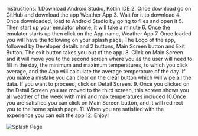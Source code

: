 Instructions:
 1.Download Android Studio, Kotlin IDE
 2. Once download go on GitHub and download the app Weather App
 3. Wait for it to download 
 4. Once downloaded, load to Android Studio by going to files and open it
 5. Then start up your emulator phone, it will take a minute
 6. Once the emulator starts up then click on the App name, Weather App
 7. Once loaded you will have the following on your splash page, The Logo of the app, followed by Developer details and 2 buttons, Main Screen button and Exit Button. The exit button takes you out of the app.
 8. Click on Main Screen and it will move you to the second screen where you as the user will need to fill in the day, the minimum and maximum temperatures, to which you click average, and the App will calculate the average temperature of the day. If you make a mistake you can clear on the clear button which will wipe all the data. If you want to proceed, click on Detail Screen.
 9. Once you clicked on the Detail Screen you are moved to the third screen, this screen shows you all weather of the week with mini and max temperatures included 
 10.Once you are satisfied you can click on Main Screen button, and it will redirect you to the home splash page. 
 11. When you are satisfied with the experience you can exit the app 
 12. Enjoy!

![Splash Page ](https://github.com/vickylicious05/Practicum-Exam/assets/164025839/6da9d95a-1fcf-40d5-a403-29ce565e20f4)
